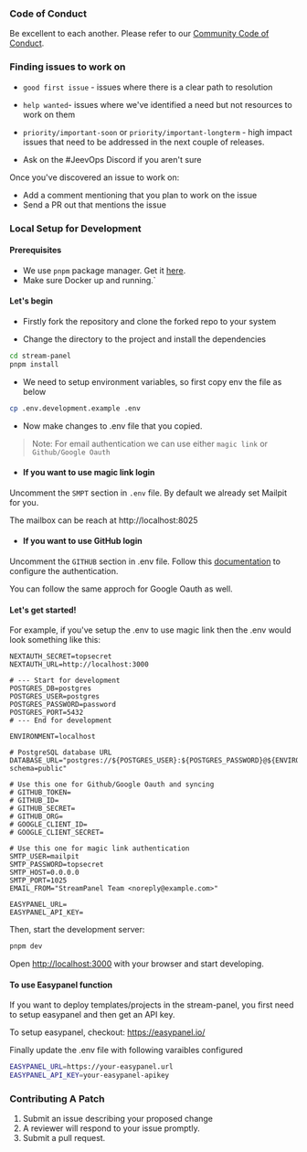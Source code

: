 ### Code of Conduct

Be excellent to each another. Please refer to our [Community Code of Conduct](./CODE_OF_CONDUCT.md).

### Finding issues to work on

- `good first issue` - issues where there is a clear path to resolution
- `help wanted`- issues where we've identified a need but not resources to work on them
- `priority/important-soon` or `priority/important-longterm` - high impact issues that need to be addressed in the next couple of releases.

- Ask on the #JeevOps Discord if you aren't sure

Once you've discovered an issue to work on:

- Add a comment mentioning that you plan to work on the issue
- Send a PR out that mentions the issue

### Local Setup for Development

#### Prerequisites

- We use `pnpm` package manager. Get it [here](https://pnpm.io/installation).
- Make sure Docker up and running.`

#### Let's begin

- Firstly fork the repository and clone the forked repo to your system

- Change the directory to the project and install the dependencies

```bash 
cd stream-panel
pnpm install
```

- We need to setup environment variables, so first copy env the file as below

```bash
cp .env.development.example .env
```

- Now make changes to .env file that you copied.

> Note: 
  For email authentication we can use either `magic link` or `Github/Google Oauth`

- #### If you want to use magic link login

Uncomment the `SMPT` section in `.env` file. By default we already set Mailpit for you.

The mailbox can be reach at http://localhost:8025


- #### If you want to use GitHub login

Uncomment the `GITHUB` section in .env file. Follow this [documentation](https://docs.github.com/en/apps/oauth-apps/building-oauth-apps/creating-an-oauth-app) to configure the authentication. 

You can follow the same approch for Google Oauth as well.

#### Let's get started!

For example, if you've setup the .env to use magic link then the .env would look something like this:
```
NEXTAUTH_SECRET=topsecret
NEXTAUTH_URL=http://localhost:3000
 
# --- Start for development
POSTGRES_DB=postgres
POSTGRES_USER=postgres
POSTGRES_PASSWORD=password
POSTGRES_PORT=5432
# --- End for development

ENVIRONMENT=localhost

# PostgreSQL database URL 
DATABASE_URL="postgres://${POSTGRES_USER}:${POSTGRES_PASSWORD}@${ENVIRONMENT}:${POSTGRES_PORT}/${POSTGRES_DB}?schema=public"

# Use this one for Github/Google Oauth and syncing
# GITHUB_TOKEN=
# GITHUB_ID=
# GITHUB_SECRET=
# GITHUB_ORG=
# GOOGLE_CLIENT_ID=
# GOOGLE_CLIENT_SECRET=

# Use this one for magic link authentication
SMTP_USER=mailpit
SMTP_PASSWORD=topsecret
SMTP_HOST=0.0.0.0
SMTP_PORT=1025
EMAIL_FROM="StreamPanel Team <noreply@example.com>"

EASYPANEL_URL=
EASYPANEL_API_KEY=
```
Then, start the development server:

```bash
pnpm dev
```

Open [http://localhost:3000](http://localhost:3000) with your browser and start developing.


#### To use Easypanel function

If you want to deploy templates/projects in the stream-panel, you first need to setup easypanel and then get an API key.

To setup easypanel, checkout: https://easypanel.io/ 

Finally update the .env file with following varaibles configured

```bash
EASYPANEL_URL=https://your-easypanel.url
EASYPANEL_API_KEY=your-easypanel-apikey
```

### Contributing A Patch

1. Submit an issue describing your proposed change
2. A reviewer will respond to your issue promptly.
3. Submit a pull request.
